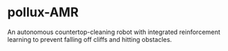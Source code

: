 # pollux-AMR
An autonomous countertop-cleaning robot with integrated reinforcement learning to prevent falling off cliffs and hitting obstacles.
